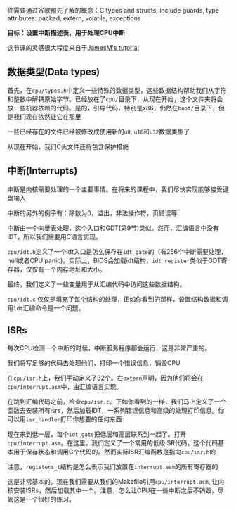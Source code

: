 你需要通过谷歌预先了解的概念：C types and structs, include guards, type attributes: packed, extern, volatile, exceptions

**目标：设置中断描述表，用于处理CPU中断**

这节课的灵感很大程度来自于[JamesM's tutorial](https://web.archive.org/web/20160412174753/http://www.jamesmolloy.co.uk/tutorial_html/index.html)

数据类型(Data types)
-------
首先，在`cpu/types.h`中定义一些特殊的数据类型，这些数据结构帮助我们从字符和整数中解耦原始字节。已经放在了`cpu/`目录下，从现在开始，这个文件夹将会放一些机器依赖的代码。是的，引导代码，特别是x86，仍然在`boot/`目录下，但是我们现在依然让它在那里

一些已经存在的文件已经被修改成使用新的`u8`, `u16`和`u32`数据类型了

从现在开始，我们C头文件还将包含保护措施

中断(Interrupts)
-------
中断是内核需要处理的一个主要事情。在将来的课程中，我们尽快实现能够接受键盘输入

中断的另外的例子有：除数为0，溢出，非法操作符，页错误等

中断由一个向量表处理，这个入口和GDT(第9节)类似。然而，汇编语言中没有IDT，所以我们需要用C语言实现。

`cpu/idt.h`定义了一个idt入口是怎么保存在`idt_gate`的（有256个中断需要处理，null或者CPU panic)。实际上，BIOS会加载idt结构，`idt_register`类似于GDT寄存器，仅仅有一个内存地址和大小。

最终，我们定义了一些变量用于从汇编代码中访问这些数据结构。

`cpu/idt.c` 仅仅是填充了每个结构的处理，正如你看到的那样，设置结构数据和调用`ldt`汇编命令是一个问题。


ISRs
------
每次CPU检测一个中断的时候，中断服务程序都会运行，这是非常严重的。

我们将写足够的代码去处理他们，打印一个错误信息，销毁CPU

在`cpu/isr.h`上，我们手动定义了32个。右`extern`声明，因为他们将会在`cpu/interrupt.asm`中，由汇编语言实现。

在跳到汇编代码之前，检查`cpu/isr.c`。正如你看到的一样，我们马上定义了一个函数去安装所有isrs，然后加载IDT，一系列错误信息和高级的处理打印信息。你可以用`isr_handler`打印你想要的任何东西

现在来到低一层，每个`idt_gate`把低层和高层联系到一起了。打开`cpu/interrupt.asm`。在这里，我们定义了一个常用的低级ISR代码，这个代码基本用于保存状态和调用C个代码的。然而实际ISR汇编函数是指向`cpu/isr.h`的

注意，`registers_t`结构是怎么表示我们放置在`interrupt.asm`的所有寄存器的

这是非常基本的。现在我们需要从我们的Makefile引用`cpu/interrupt.asm`, 让内核安装ISRs，然后加载其中一个。注意，怎么让CPU在一些中断之后不销毁，尽管这是一个很好的练习。